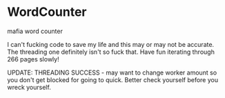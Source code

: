 # WordCounter
mafia word counter

I can't fucking code to save my life and this may or may not be accurate. The threading one definitely isn't so fuck that. Have fun iterating through 266 pages slowly!

UPDATE: THREADING SUCCESS - may want to change worker amount so you don't get blocked for going to quick. Better check yourself before you wreck yourself.
